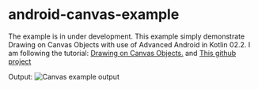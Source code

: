 # android-canvas-example
The example is in under development.
This example simply demonstrate Drawing on Canvas Objects with use of Advanced Android in Kotlin 02.2.
I am following the tutorial: [Drawing on Canvas Objects.](https://developer.android.com/codelabs/advanced-android-kotlin-training-canvas#0) and [This github project](https://github.com/googlecodelabs/android-kotlin-drawing-canvas) 

Output:
![Canvas example output](https://github.com/RumitPatel/android-canvas-example/blob/assets/canvas-example.gif?raw=true)
